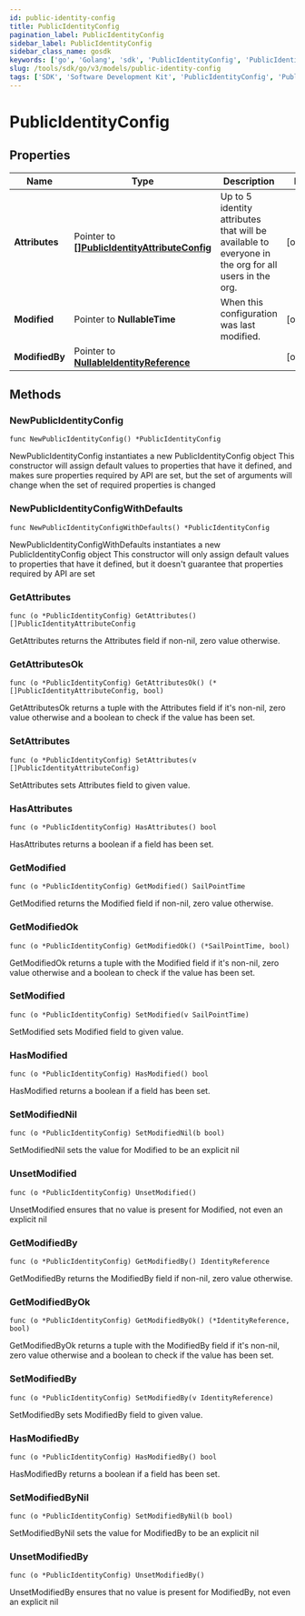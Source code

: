 ```yaml
---
id: public-identity-config
title: PublicIdentityConfig
pagination_label: PublicIdentityConfig
sidebar_label: PublicIdentityConfig
sidebar_class_name: gosdk
keywords: ['go', 'Golang', 'sdk', 'PublicIdentityConfig', 'PublicIdentityConfig'] 
slug: /tools/sdk/go/v3/models/public-identity-config
tags: ['SDK', 'Software Development Kit', 'PublicIdentityConfig', 'PublicIdentityConfig']
---
```


# PublicIdentityConfig

## Properties

Name | Type | Description | Notes
------------ | ------------- | ------------- | -------------
**Attributes** | Pointer to [**[]PublicIdentityAttributeConfig**](public-identity-attribute-config) | Up to 5 identity attributes that will be available to everyone in the org for all users in the org. | [optional] 
**Modified** | Pointer to **NullableTime** | When this configuration was last modified. | [optional] 
**ModifiedBy** | Pointer to [**NullableIdentityReference**](identity-reference) |  | [optional] 

## Methods

### NewPublicIdentityConfig

`func NewPublicIdentityConfig() *PublicIdentityConfig`

NewPublicIdentityConfig instantiates a new PublicIdentityConfig object
This constructor will assign default values to properties that have it defined,
and makes sure properties required by API are set, but the set of arguments
will change when the set of required properties is changed

### NewPublicIdentityConfigWithDefaults

`func NewPublicIdentityConfigWithDefaults() *PublicIdentityConfig`

NewPublicIdentityConfigWithDefaults instantiates a new PublicIdentityConfig object
This constructor will only assign default values to properties that have it defined,
but it doesn't guarantee that properties required by API are set

### GetAttributes

`func (o *PublicIdentityConfig) GetAttributes() []PublicIdentityAttributeConfig`

GetAttributes returns the Attributes field if non-nil, zero value otherwise.

### GetAttributesOk

`func (o *PublicIdentityConfig) GetAttributesOk() (*[]PublicIdentityAttributeConfig, bool)`

GetAttributesOk returns a tuple with the Attributes field if it's non-nil, zero value otherwise
and a boolean to check if the value has been set.

### SetAttributes

`func (o *PublicIdentityConfig) SetAttributes(v []PublicIdentityAttributeConfig)`

SetAttributes sets Attributes field to given value.

### HasAttributes

`func (o *PublicIdentityConfig) HasAttributes() bool`

HasAttributes returns a boolean if a field has been set.

### GetModified

`func (o *PublicIdentityConfig) GetModified() SailPointTime`

GetModified returns the Modified field if non-nil, zero value otherwise.

### GetModifiedOk

`func (o *PublicIdentityConfig) GetModifiedOk() (*SailPointTime, bool)`

GetModifiedOk returns a tuple with the Modified field if it's non-nil, zero value otherwise
and a boolean to check if the value has been set.

### SetModified

`func (o *PublicIdentityConfig) SetModified(v SailPointTime)`

SetModified sets Modified field to given value.

### HasModified

`func (o *PublicIdentityConfig) HasModified() bool`

HasModified returns a boolean if a field has been set.

### SetModifiedNil

`func (o *PublicIdentityConfig) SetModifiedNil(b bool)`

 SetModifiedNil sets the value for Modified to be an explicit nil

### UnsetModified
`func (o *PublicIdentityConfig) UnsetModified()`

UnsetModified ensures that no value is present for Modified, not even an explicit nil
### GetModifiedBy

`func (o *PublicIdentityConfig) GetModifiedBy() IdentityReference`

GetModifiedBy returns the ModifiedBy field if non-nil, zero value otherwise.

### GetModifiedByOk

`func (o *PublicIdentityConfig) GetModifiedByOk() (*IdentityReference, bool)`

GetModifiedByOk returns a tuple with the ModifiedBy field if it's non-nil, zero value otherwise
and a boolean to check if the value has been set.

### SetModifiedBy

`func (o *PublicIdentityConfig) SetModifiedBy(v IdentityReference)`

SetModifiedBy sets ModifiedBy field to given value.

### HasModifiedBy

`func (o *PublicIdentityConfig) HasModifiedBy() bool`

HasModifiedBy returns a boolean if a field has been set.

### SetModifiedByNil

`func (o *PublicIdentityConfig) SetModifiedByNil(b bool)`

 SetModifiedByNil sets the value for ModifiedBy to be an explicit nil

### UnsetModifiedBy
`func (o *PublicIdentityConfig) UnsetModifiedBy()`

UnsetModifiedBy ensures that no value is present for ModifiedBy, not even an explicit nil

